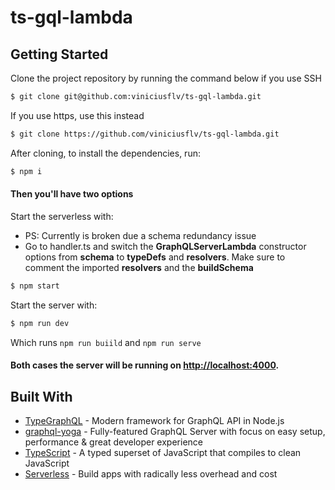 # ts-gql-lambda

## Getting Started

Clone the project repository by running the command below if you use SSH

```bash
$ git clone git@github.com:viniciusflv/ts-gql-lambda.git
```

If you use https, use this instead

```bash
$ git clone https://github.com/viniciusflv/ts-gql-lambda.git
```

After cloning, to install the dependencies, run:

```bash
$ npm i
```

#### Then you'll have two options

Start the serverless with:
* PS: Currently is broken due a schema redundancy issue
* Go to handler.ts and switch the **GraphQLServerLambda** constructor options from **schema** to **typeDefs** and **resolvers**. Make sure to comment the imported **resolvers** and the **buildSchema**
```bash
$ npm start
```

Start the server with:

```bash
$ npm run dev
```

Which runs ``npm run buiild`` and ``npm run serve``

#### Both cases the server will be running on [http://localhost:4000](http://localhost:4000).

## Built With

* [TypeGraphQL](https://github.com/MichalLytek/type-graphql) - Modern framework for GraphQL API in Node.js
* [graphql-yoga](https://github.com/prisma/graphql-yoga) - Fully-featured GraphQL Server with focus on easy setup, performance & great developer experience
* [TypeScript](https://www.typescriptlang.org) - A typed superset of JavaScript that compiles to clean JavaScript
* [Serverless](https://serverless.com) - Build apps with radically less overhead and cost
